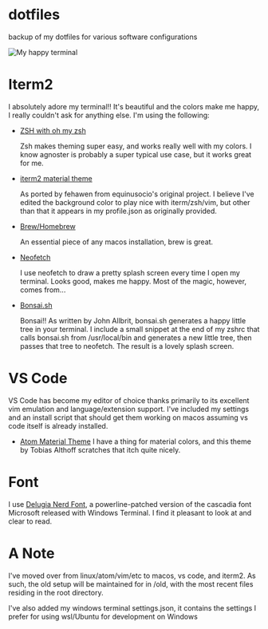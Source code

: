 # dotfiles
backup of my dotfiles for various software configurations

![My happy terminal](https://github.com/benalittlewhile/dotfiles/raw/master/terminal.png)

# Iterm2
I absolutely adore my terminal!! It's beautiful and the colors
make me happy, I really couldn't ask for anything else. I'm using 
the following:

* [ZSH with oh my zsh](https://ohmyz.sh/)

  Zsh makes theming super easy, and works really well with my colors. 
  I know agnoster is probably a super typical use case, but it works
  great for me.

* [iterm2 material theme](https://github.com/fehawen/iterm2-material-theme)

  As ported by fehawen from equinusocio's original project. I believe 
  I've edited the background color to play nice with iterm/zsh/vim, but 
  other than that it appears in my profile.json as originally provided.

* [Brew/Homebrew](https://brew.sh)

  An essential piece of any macos installation, brew is great.

* [Neofetch](https://github.com/dylanaraps/neofetch)

  I use neofetch to draw a pretty splash screen every time I open
  my terminal. Looks good, makes me happy. Most of the magic, however, 
  comes from...

* [Bonsai.sh](https://gitlab.com/jallbrit/bonsai.sh)

  Bonsai!! As written by John Allbrit, bonsai.sh generates a happy little
  tree in your terminal. I include a small snippet at the end of my zshrc 
  that calls bonsai.sh from /usr/local/bin and generates a new little 
  tree, then passes that tree to neofetch. The result is a lovely splash 
  screen.

# VS Code
  
  VS Code has become my editor of choice thanks primarily to its excellent
  vim emulation and language/extension support. I've included my settings
  and an install script that should get them working on macos assuming
  vs code itself is already installed.

* [Atom Material Theme](https://marketplace.visualstudio.com/items?itemName=tobiasalthoff.atom-material-theme)
  I have a thing for material colors, and this theme by Tobias Althoff 
  scratches that itch quite nicely.

# Font
I use [Delugia Nerd Font](https://github.com/adam7/delugia-code/),
a powerline-patched version of the cascadia font Microsoft released
with Windows Terminal. I find it pleasant to look at and clear to read.


# A Note
I've moved over from linux/atom/vim/etc to macos, vs code, and
iterm2. As such, the old setup will be maintained for in /old, 
with the most recent files residing in the root directory.

I've also added my windows terminal settings.json, it contains
the settings I prefer for using wsl/Ubuntu for development on 
Windows
